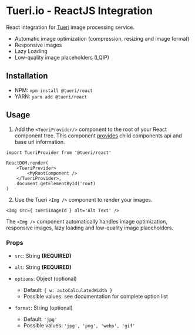 # Tueri.io - ReactJS Integration
React integration for [Tueri](https://tueri.io) image processing service.

* Automatic image optimization (compression, resizing and image format)
* Responsive images
* Lazy Loading
* Low-quality image placeholders (LQIP)

## Installation

* NPM: `npm install @tueri/react`
* YARN: `yarn add @tueri/react`

## Usage

1. Add the `<TueriProvider/>` component to the root of your React component tree. This component [provides](https://reactjs.org/docs/context.html) child components api and base url information.

```
import TueriProvider from '@tueri/react'

ReactDOM.render(
    <TueriProvider>
        <MyRootComponent />
    </TueriProvider>,
    document.getElementById('root)
)
```

2. Use the Tueri `<Img />` component to render your images.

```
<Img src={ tueriImageId } alt='Alt Text' />
```

The `<Img />` component automatically handles image optimization, responsive images, lazy loading and low-quality image placeholders.

### Props

* `src`: String **(REQUIRED)**

* `alt`: String **(REQUIRED)**

* `options`: Object (optional)
  * Default: `{ w: autoCalculatedWidth }`
  * Possible values: see documentation for complete option list

* `format`: String (optional)
  * Default: `'jpg'`
  * Possible values: `'jpg', 'png', 'webp', 'gif'`
